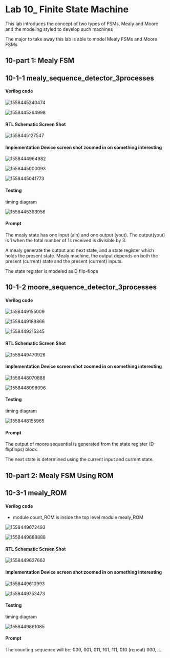 # Lab 10_ Finite State Machine

This lab introduces the concept of two types of FSMs, Mealy and Moore and the modeling styled to develop such machines

The major to take away this lab is able to model Mealy FSMs and Moore FSMs



## 10-part 1: Mealy FSM

## 	10-1-1 mealy_sequence_detector_3processes

#### Verilog code

![1558445240474](1558445240474.png)

![1558445264998](1558445264998.png)

#### RTL Schematic Screen Shot

![1558445127547](1558445127547.png)

#### Implementation Device screen shot zoomed in on something interesting

![1558444964982](1558444964982.png)

![1558445000093](1558445000093.png)

![1558445041773](1558445041773.png)

#### Testing

timing diagram

![1558445363956](1558445363956.png)

#### Prompt

The mealy state has one input (ain) and one output (yout). The output(yout) is 1 when the total number of 1s received is divisible by 3.

A mealy generate  the output and next state, and a state register which holds the present state. Mealy machine, the output depends on both the present (current) state and the present (current) inputs.

The state register is modeled as D flip-flops



## 10-1-2 moore_sequence_detector_3processes

#### Verilog code

![1558449155009](1558449155009.png)

![1558449189866](1558449189866.png)

![1558449215345](1558449215345.png)

#### RTL Schematic Screen Shot

![1558449470926](1558449470926.png)

#### Implementation Device screen shot zoomed in on something interesting

![1558448070888](1558448070888.png)

![1558448096096](1558448096096.png)

#### Testing

timing diagram

![1558448155965](1558448155965.png)

#### Prompt

The output of moore sequential is generated from the state register (D-flipflops) block.

The next state is determined using the current input and current state.



## 10-part 2: Mealy FSM Using ROM

## 10-3-1 mealy_ROM

#### Verilog code

* module count_ROM is inside the top level module mealy_ROM

![1558449672493](1558449672493.png)

![1558449688888](1558449688888.png)

#### RTL Schematic Screen Shot

![1558449637662](1558449637662.png)

#### Implementation Device screen shot zoomed in on something interesting

![1558449610993](1558449610993.png)

![1558449753473](1558449753473.png)

#### Testing

timing diagram

![1558449861085](1558449861085.png)

#### Prompt

The counting sequence will be: 000, 001, 011, 101, 111, 010 (repeat) 000, …